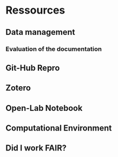 # Ressources

## Data management 

### Evaluation of the documentation

## Git-Hub Repro

## Zotero

## Open-Lab Notebook

## Computational Environment

## Did I work FAIR?
